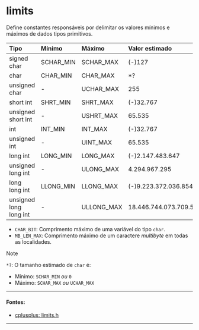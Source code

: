 # limits
Define constantes responsáveis por delimitar os valores mínimos e máximos de dados tipos
primitivos.

| Tipo                   | Mínimo     | Máximo      | Valor **estimado** |
| :--                    | :--        | :--         | :--              |
| signed char            | SCHAR\_MIN | SCHAR\_MAX  | (-)127           |
| char                   | CHAR\_MIN  | CHAR\_MAX   | \*?              |
| unsigned char          | -          | UCHAR\_MAX  | 255              |
| short int              | SHRT\_MIN  | SHRT\_MAX   | (-)32.767        |
| unsigned short int     | -          | USHRT\_MAX  | 65.535           |
| int                    | INT\_MIN   | INT\_MAX    | (-)32.767        |
| unsigned int           | -          | UINT\_MAX   | 65.535           |
| long int               | LONG\_MIN  | LONG\_MAX   | (-)2.147.483.647 |
| unsigned long int      | -          | ULONG\_MAX  | 4.294.967.295    |
| long long int          | LLONG\_MIN | LLONG\_MAX  | (-)9.223.372.036.854.775.807 |
| unsigned long long int | -          | ULLONG\_MAX | 18.446.744.073.709.551.615 |

* `CHAR_BIT`: Comprimento máximo de uma variável do tipo `char`.
* `MB_LEN_MAX`: Comprimento máximo de um caractere *multibyte* em todas as localidades.

> [!NOTE]
> `*?`: O tamanho estimado de `char` é:
>
> * Mínimo: `SCHAR_MIN` *ou* `0`
> * Máximo: `SCHAR_MAX` *ou* `UCHAR_MAX`

---

#### Fontes:
* [cplusplus: limits.h](https://cplusplus.com/reference/climits/ )

---
